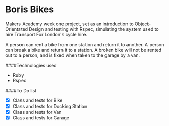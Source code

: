 Boris Bikes
===========

Makers Academy week one project, set as an introduction to Object-Orientated Design and testing with Rspec, simulating the system used to hire Transport For London's cycle hire.

A person can rent a bike from one station and return it to another. A person can break a bike and return it to a station. A broken bike will not be rented out to a person, and is fixed when taken to the garage by a van.

####Technologies used
* Ruby
* Rspec

####To Do list
- [x] Class and tests for Bike
- [x] Class and tests for Docking Station
- [x] Class and tests for Van
- [x] Class and tests for Garage
